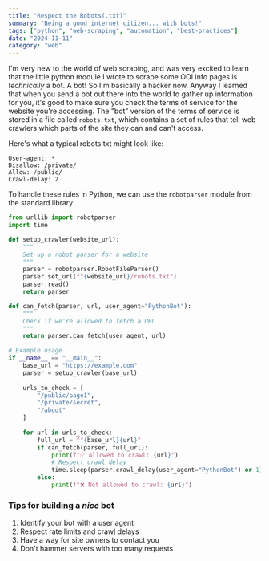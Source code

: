 ```yaml
---
title: "Respect the Robots(.txt)"
summary: "Being a good internet citizen... with bots!"
tags: ["python", "web-scraping", "automation", "best-practices"]
date: "2024-11-11"
category: "web"
---
```


I'm very new to the world of web scraping, and was very excited to learn that the little python module I wrote to scrape some OOI info pages is *technically* a bot. A bot! So I'm basically a hacker now. Anyway I learned that when you send a bot out there into the world to gather up information for you, it's good to make sure you check the terms of service for the website you're accessing. The "bot" version of the terms of service is stored in a file called `robots.txt`, which contains a set of rules that tell web crawlers which parts of the site they can and can't access. 

Here's what a typical robots.txt might look like:

```text
User-agent: *
Disallow: /private/
Allow: /public/
Crawl-delay: 2
```

To handle these rules in Python, we can use the `robotparser` module from the standard library:

```python
from urllib import robotparser
import time

def setup_crawler(website_url):
    """
    Set up a robot parser for a website
    """
    parser = robotparser.RobotFileParser()
    parser.set_url(f"{website_url}/robots.txt")
    parser.read()
    return parser

def can_fetch(parser, url, user_agent="PythonBot"):
    """
    Check if we're allowed to fetch a URL
    """
    return parser.can_fetch(user_agent, url)

# Example usage
if __name__ == "__main__":
    base_url = "https://example.com"
    parser = setup_crawler(base_url)
    
    urls_to_check = [
        "/public/page1",
        "/private/secret",
        "/about"
    ]
    
    for url in urls_to_check:
        full_url = f"{base_url}{url}"
        if can_fetch(parser, full_url):
            print(f"✅ Allowed to crawl: {url}")
            # Respect crawl delay
            time.sleep(parser.crawl_delay(user_agent="PythonBot") or 1)
        else:
            print(f"❌ Not allowed to crawl: {url}")
```

### Tips for building a *nice* bot

1. Identify your bot with a user agent
2. Respect rate limits and crawl delays
3. Have a way for site owners to contact you
4. Don't hammer servers with too many requests